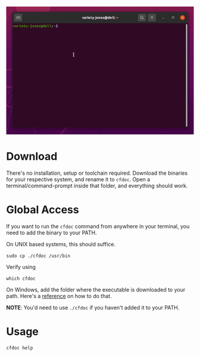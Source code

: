 ![CF Doctor](cfdoc-demo.gif)

# Download
There's no installation, setup or toolchain required. 
Download the binaries for your respective system, and rename it to `cfdoc`.
Open a terminal/command-prompt inside that folder, and everything should work.

# Global Access
If you want to run the `cfdoc` command from anywhere in your terminal, you need
to add the binary to your PATH.

On UNIX based systems, this should suffice.
```
sudo cp ./cfdoc /usr/bin
```

Verify using
```
which cfdoc
```

On Windows, add the folder where the executable is downloaded to your path.
Here's a [reference](https://zwbetz.com/how-to-add-a-binary-to-your-path-on-macos-linux-windows/) on how to do that.

**NOTE**: You'd need to use `./cfdoc` if you haven't added it to your PATH.

# Usage
```
cfdoc help
```